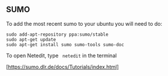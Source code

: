 ## SUMO
To add the most recent sumo to your ubuntu you will need to do:

```
sudo add-apt-repository ppa:sumo/stable
sudo apt-get update
sudo apt-get install sumo sumo-tools sumo-doc
```
To open Netedit, type ``` netedit``` in the terminal

[https://sumo.dlr.de/docs/Tutorials/index.html]
